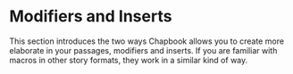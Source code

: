 <div class="intro modifiers-inserts">
    <h1>Modifiers and Inserts</h1>
</div>

This section introduces the two ways Chapbook allows you to create more elaborate in your passages, modifiers and inserts. If you are familiar with macros in other story formats, they work in a similar kind of way.